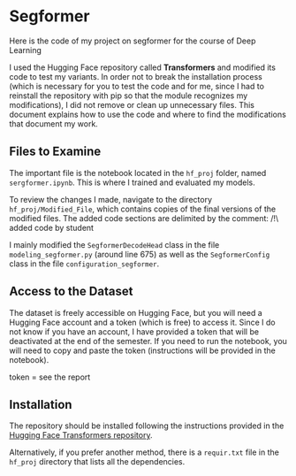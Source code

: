 # Segformer
Here is the code of my project on segformer for the course of Deep Learning

I used the Hugging Face repository called **Transformers** and modified its code to test my variants. In order not to break the installation process (which is necessary for you to test the code and for me, since I had to reinstall the repository with pip so that the module recognizes my modifications), I did not remove or clean up unnecessary files. This document explains how to use the code and where to find the modifications that document my work.

## Files to Examine

The important file is the notebook located in the `hf_proj` folder, named `sergformer.ipynb`. This is where I trained and evaluated my models.

To review the changes I made, navigate to the directory `hf_proj/Modified_File`, which contains copies of the final versions of the modified files. The added code sections are delimited by the comment:
/!\ added code by student


I mainly modified the `SegformerDecodeHead` class in the file `modeling_segformer.py` (around line 675) as well as the `SegformerConfig` class in the file `configuration_segformer`.

## Access to the Dataset

The dataset is freely accessible on Hugging Face, but you will need a Hugging Face account and a token (which is free) to access it. Since I do not know if you have an account, I have provided a token that will be deactivated at the end of the semester. If you need to run the notebook, you will need to copy and paste the token (instructions will be provided in the notebook).

token = see the report

## Installation

The repository should be installed following the instructions provided in the [Hugging Face Transformers repository](https://github.com/huggingface/transformers).

Alternatively, if you prefer another method, there is a `requir.txt` file in the `hf_proj` directory that lists all the dependencies.
